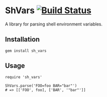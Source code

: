 # ShVars [![Build Status](https://travis-ci.org/svenfuchs/cl.svg?branch=master)](https://travis-ci.org/svenfuchs/cl)

A library for parsing shell environment variables.

## Installation

```
gem install sh_vars
```

## Usage

```
require 'sh_vars'

ShVars.parse('FOO=foo BAR="bar"')
# => [['FOO', foo], ['BAR', '"bar"']]
```
